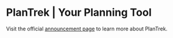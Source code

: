 # PlanTrek | Your Planning Tool

Visit the official [announcement page](https://manuelpuchner.github.io/PlanTrek/) to learn more about PlanTrek.

